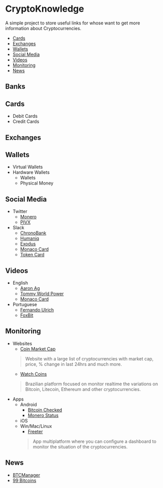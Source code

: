 # CryptoKnowledge
A simple project to store useful links for whose want to get more information about Cryptocurrencies.

<!-- toc -->
* [Cards](#cards)
* [Exchanges](#exchanges)
* [Wallets](#wallets)
* [Social Media](#social-media)
* [Videos](#videos)
* [Monitoring](#monitoring)
* [News](#news)
<!-- toc stop -->

## Banks

## Cards
* Debit Cards
* Credit Cards

## Exchanges

## Wallets
* Virtual Wallets
* Hardware Wallets
    * Wallets
    * Physical Money

## Social Media
* Twitter
    * [Monero](https://twitter.com/monerocurrency)
    * [PIVX](https://twitter.com/_pivx)
* Slack
    * [ChronoBank](https://chronobank.slack.com/)
    * [Humaniq](https://humaniq-co.slack.com/)
    * [Exodus](https://exodusmovement.slack.com/)
    * [Monaco Card](https://monaco-card.slack.com/)
    * [Token Card](https://tokencard-team.slack.com/)
    
## Videos
* English
    * [Aaron Ag](https://www.youtube.com/channel/UCZRS64ykndlry0RgkDwsgCQ/videos)
    * [Tommy World Power](https://www.youtube.com/user/Tommy77724/videos)
    * [Monaco Card](https://www.youtube.com/channel/UCOMprzxakZOqmY23LYIawmg/videos)
* Portuguese
    * [Fernando Ulrich](https://www.youtube.com/channel/UCLJkh3QjHsLtK0LZFd28oGg/videos)
    * [FoxBit](https://www.youtube.com/channel/UC0F16q5QzJx7oIWoC5arEtg/videos)

## Monitoring
* Websites
    * [Coin Market Cap](http://coinmarketcap.com/)
    > Website with a large list of cryptocurrencies with market cap, price, % change in last 24hrs and much more.
    * [Watch Coins](https://watchcoins.net/)
    > Brazilian platform focused on monitor realtime the variations on Bitcoin, Litecoin, Ethereum and other cryptocurrencies.
* Apps
    * Android
        * [Bitcoin Checked](https://play.google.com/store/apps/details?id=com.mobnetic.coinguardian)
        * [Monero Status](https://play.google.com/store/apps/details?id=tr.monerostatus)
    * iOS
    * Win/Mac/Linux
        * [Freeter](https://freeter.io/dashboard-examples/trading)
        > App multiplatform where you can configure a dashboard to monitor the situation of the cryptocurrencies.

## News
* [BTCManager](https://btcmanager.com/)
* [99 Bitcoins](https://99bitcoins.com/)

